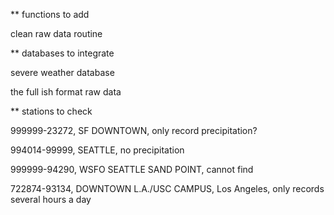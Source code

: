 ** functions to add

clean raw data routine

** databases to integrate

severe weather database

the full ish format raw data


** stations to check

999999-23272, SF DOWNTOWN, only record precipitation?

994014-99999, SEATTLE, no precipitation

999999-94290, WSFO SEATTLE SAND POINT, cannot find

722874-93134, DOWNTOWN L.A./USC CAMPUS, Los Angeles, only records several hours a day
